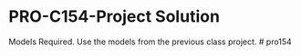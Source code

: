 # PRO-C154-Project Solution
Models Required. Use the models from the previous class project.
#   p r o 1 5 4  
 